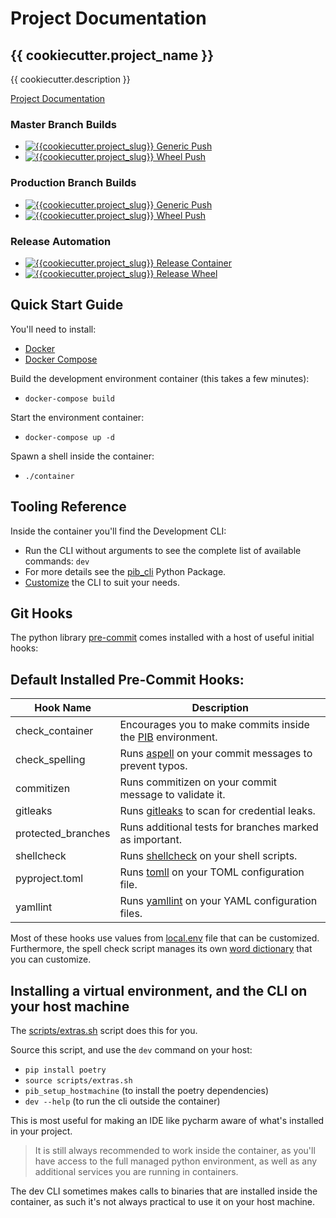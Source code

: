 # Project Documentation

## {{ cookiecutter.project_name }}

{{ cookiecutter.description }}

[Project Documentation](https://{{cookiecutter.project_slug}}.readthedocs.io/)

### Master Branch Builds
- [![{{cookiecutter.project_slug}} Generic Push](https://github.com/{{cookiecutter.github_username}}/{{cookiecutter.project_slug}}/workflows/{{cookiecutter.project_slug}}-push-generic/badge.svg?branch=master)](https://github.com/{{cookiecutter.github_username}}/{{cookiecutter.project_slug}}/actions)
- [![{{cookiecutter.project_slug}} Wheel Push](https://github.com/{{cookiecutter.github_username}}/{{cookiecutter.project_slug}}/workflows/{{cookiecutter.project_slug}}-push-wheel/badge.svg?branch=master)](https://github.com/{{cookiecutter.github_username}}/{{cookiecutter.project_slug}}/actions)

### Production Branch Builds
- [![{{cookiecutter.project_slug}} Generic Push](https://github.com/{{cookiecutter.github_username}}/{{cookiecutter.project_slug}}/workflows/{{cookiecutter.project_slug}}-push-generic/badge.svg?branch=production)](https://github.com/{{cookiecutter.github_username}}/{{cookiecutter.project_slug}}/actions)
- [![{{cookiecutter.project_slug}} Wheel Push](https://github.com/{{cookiecutter.github_username}}/{{cookiecutter.project_slug}}/workflows/{{cookiecutter.project_slug}}-push-wheel/badge.svg?branch=production)](https://github.com/{{cookiecutter.github_username}}/{{cookiecutter.project_slug}}/actions)

### Release Automation
- [![{{cookiecutter.project_slug}} Release Container](https://github.com/{{cookiecutter.github_username}}/{{cookiecutter.project_slug}}/workflows/{{cookiecutter.project_slug}}-release-container/badge.svg)](https://github.com/{{cookiecutter.github_username}}/{{cookiecutter.project_slug}}/actions)
- [![{{cookiecutter.project_slug}} Release Wheel](https://github.com/{{cookiecutter.github_username}}/{{cookiecutter.project_slug}}/workflows/{{cookiecutter.project_slug}}-release-wheel/badge.svg)](https://github.com/{{cookiecutter.github_username}}/{{cookiecutter.project_slug}}/actions)

## Quick Start Guide

You'll need to install:
 - [Docker](https://www.docker.com/) 
 - [Docker Compose](https://docs.docker.com/compose/install/)

Build the development environment container (this takes a few minutes):
- `docker-compose build`

Start the environment container:
- `docker-compose up -d`

Spawn a shell inside the container:
- `./container`

## Tooling Reference

Inside the container you'll find the Development CLI:
- Run the CLI without arguments to see the complete list of available commands: `dev`
- For more details see the [pib_cli](https://pypi.org/project/pib-cli/) Python Package.
- [Customize](./assets/cli.yml) the CLI to suit your needs.

## Git Hooks
The python library [pre-commit](https://pre-commit.com/) comes installed with a host of useful initial hooks:

## Default Installed Pre-Commit Hooks:
| Hook Name          | Description                                                                                                  |
| ------------------ | ------------------------------------------------------------------------------------------------------------ |
| check_container    | Encourages you to make commits inside the [PIB](https://github.com/niall-byrne/python-in-a-box) environment. |
| check_spelling     | Runs [aspell](http://aspell.net/) on your commit messages to prevent typos.                                  |
| commitizen         | Runs commitizen on your commit message to validate it.                                                       |
| gitleaks           | Runs [gitleaks](https://github.com/zricethezav/gitleaks) to scan for credential leaks.                       |
| protected_branches | Runs additional tests for branches marked as important.                                                      |
| shellcheck         | Runs [shellcheck](https://www.shellcheck.net/) on your shell scripts.                                        |
| pyproject.toml     | Runs [tomll](https://github.com/Ainiroad/go-toml) on your TOML configuration file.                           |
| yamllint           | Runs [yamllint](https://github.com/adrienverge/yamllint) on your YAML configuration files.                   |

Most of these hooks use values from [local.env](./assets/local.env) file that can be customized.
Furthermore, the spell check script manages its own [word dictionary](.aspell.pws) that you can customize. 

## Installing a virtual environment, and the CLI on your host machine

The [scripts/extras.sh](scripts/extras.sh) script does this for you.

Source this script, and use the `dev` command on your host:
- `pip install poetry`
- `source scripts/extras.sh`
- `pib_setup_hostmachine` (to install the poetry dependencies)  
- `dev --help` (to run the cli outside the container)

This is most useful for making an IDE like pycharm aware of what's installed in your project.

> It is still always recommended to work inside the container, as you'll have access to the full managed python environment, 
> as well as any additional services you are running in containers.  

The dev CLI sometimes makes calls to binaries that are installed inside the container, as such it's not always practical to use it on your host machine.
